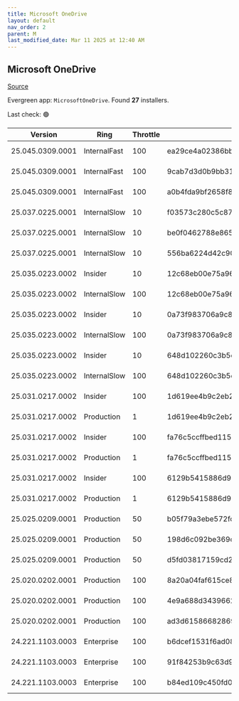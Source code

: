 ```yaml
---
title: Microsoft OneDrive
layout: default
nav_order: 2
parent: M
last_modified_date: Mar 11 2025 at 12:40 AM
---
```


## Microsoft OneDrive

[Source](https://onedrive.live.com/)

Evergreen app: `MicrosoftOneDrive`. Found **27** installers.

Last check: 🟢

| Version          | Ring         | Throttle | Sha256                                                           | Architecture | Type | URI                                                                                                                                                                  |
| ---------------- | ------------ | -------- | ---------------------------------------------------------------- | ------------ | ---- | -------------------------------------------------------------------------------------------------------------------------------------------------------------------- |
| 25.045.0309.0001 | InternalFast | 100      | ea29ce4a02386bb4514b6a37199566aec40a03dc73071b058caa480d68e07c36 | ARM64        | exe  | [https://oneclient.sfx.ms/Win/Installers/25.045.0309.0001/arm64/OneDriveSetup.exe](https://oneclient.sfx.ms/Win/Installers/25.045.0309.0001/arm64/OneDriveSetup.exe) |
| 25.045.0309.0001 | InternalFast | 100      | 9cab7d3d0b9bb316da49acd80abe6c145924fe4e7de7f5a76c6208b36e7c5a6e | x64          | exe  | [https://oneclient.sfx.ms/Win/Installers/25.045.0309.0001/amd64/OneDriveSetup.exe](https://oneclient.sfx.ms/Win/Installers/25.045.0309.0001/amd64/OneDriveSetup.exe) |
| 25.045.0309.0001 | InternalFast | 100      | a0b4fda9bf2658f86ca7f255a9ef83e13946dd816c5569df1fd8dc24b40851e6 | x86          | exe  | [https://oneclient.sfx.ms/Win/Installers/25.045.0309.0001/OneDriveSetup.exe](https://oneclient.sfx.ms/Win/Installers/25.045.0309.0001/OneDriveSetup.exe)             |
| 25.037.0225.0001 | InternalSlow | 10       | f03573c280c5c87bccb170cd262d756bf77b5082c630d570c2605bdcfd27a390 | ARM64        | exe  | [https://oneclient.sfx.ms/Win/Installers/25.037.0225.0001/arm64/OneDriveSetup.exe](https://oneclient.sfx.ms/Win/Installers/25.037.0225.0001/arm64/OneDriveSetup.exe) |
| 25.037.0225.0001 | InternalSlow | 10       | be0f0462788e865a3831a850fbadc6a6fda745f173b60883450bc2e968b0ebdf | x64          | exe  | [https://oneclient.sfx.ms/Win/Installers/25.037.0225.0001/amd64/OneDriveSetup.exe](https://oneclient.sfx.ms/Win/Installers/25.037.0225.0001/amd64/OneDriveSetup.exe) |
| 25.037.0225.0001 | InternalSlow | 10       | 556ba6224d42c908ac54009ccb0e0402fd03f3450e1fb1a218603311479c7145 | x86          | exe  | [https://oneclient.sfx.ms/Win/Installers/25.037.0225.0001/OneDriveSetup.exe](https://oneclient.sfx.ms/Win/Installers/25.037.0225.0001/OneDriveSetup.exe)             |
| 25.035.0223.0002 | Insider      | 10       | 12c68eb00e75a96821156613e511b440f005b766c55becf2bd185f8754977c56 | ARM64        | exe  | [https://oneclient.sfx.ms/Win/Installers/25.035.0223.0002/arm64/OneDriveSetup.exe](https://oneclient.sfx.ms/Win/Installers/25.035.0223.0002/arm64/OneDriveSetup.exe) |
| 25.035.0223.0002 | InternalSlow | 100      | 12c68eb00e75a96821156613e511b440f005b766c55becf2bd185f8754977c56 | ARM64        | exe  | [https://oneclient.sfx.ms/Win/Installers/25.035.0223.0002/arm64/OneDriveSetup.exe](https://oneclient.sfx.ms/Win/Installers/25.035.0223.0002/arm64/OneDriveSetup.exe) |
| 25.035.0223.0002 | Insider      | 10       | 0a73f983706a9c875dc704cabb343d2e8a67fd93c6ec766bb11d8c1d4bee33d1 | x64          | exe  | [https://oneclient.sfx.ms/Win/Installers/25.035.0223.0002/amd64/OneDriveSetup.exe](https://oneclient.sfx.ms/Win/Installers/25.035.0223.0002/amd64/OneDriveSetup.exe) |
| 25.035.0223.0002 | InternalSlow | 100      | 0a73f983706a9c875dc704cabb343d2e8a67fd93c6ec766bb11d8c1d4bee33d1 | x64          | exe  | [https://oneclient.sfx.ms/Win/Installers/25.035.0223.0002/amd64/OneDriveSetup.exe](https://oneclient.sfx.ms/Win/Installers/25.035.0223.0002/amd64/OneDriveSetup.exe) |
| 25.035.0223.0002 | Insider      | 10       | 648d102260c3b5ced215636025ba2f0f16bba461ac6d3b8e66d2b9e206af2958 | x86          | exe  | [https://oneclient.sfx.ms/Win/Installers/25.035.0223.0002/OneDriveSetup.exe](https://oneclient.sfx.ms/Win/Installers/25.035.0223.0002/OneDriveSetup.exe)             |
| 25.035.0223.0002 | InternalSlow | 100      | 648d102260c3b5ced215636025ba2f0f16bba461ac6d3b8e66d2b9e206af2958 | x86          | exe  | [https://oneclient.sfx.ms/Win/Installers/25.035.0223.0002/OneDriveSetup.exe](https://oneclient.sfx.ms/Win/Installers/25.035.0223.0002/OneDriveSetup.exe)             |
| 25.031.0217.0002 | Insider      | 100      | 1d619ee4b9c2eb22cc11dbec7817633cc5be7a2e2dd11f57ef565a8383eab137 | ARM64        | exe  | [https://oneclient.sfx.ms/Win/Installers/25.031.0217.0002/arm64/OneDriveSetup.exe](https://oneclient.sfx.ms/Win/Installers/25.031.0217.0002/arm64/OneDriveSetup.exe) |
| 25.031.0217.0002 | Production   | 1        | 1d619ee4b9c2eb22cc11dbec7817633cc5be7a2e2dd11f57ef565a8383eab137 | ARM64        | exe  | [https://oneclient.sfx.ms/Win/Installers/25.031.0217.0002/arm64/OneDriveSetup.exe](https://oneclient.sfx.ms/Win/Installers/25.031.0217.0002/arm64/OneDriveSetup.exe) |
| 25.031.0217.0002 | Insider      | 100      | fa76c5ccffbed11594a2726f66346df237ae78cc7821ea69ada57afff3df6c9b | x64          | exe  | [https://oneclient.sfx.ms/Win/Installers/25.031.0217.0002/amd64/OneDriveSetup.exe](https://oneclient.sfx.ms/Win/Installers/25.031.0217.0002/amd64/OneDriveSetup.exe) |
| 25.031.0217.0002 | Production   | 1        | fa76c5ccffbed11594a2726f66346df237ae78cc7821ea69ada57afff3df6c9b | x64          | exe  | [https://oneclient.sfx.ms/Win/Installers/25.031.0217.0002/amd64/OneDriveSetup.exe](https://oneclient.sfx.ms/Win/Installers/25.031.0217.0002/amd64/OneDriveSetup.exe) |
| 25.031.0217.0002 | Insider      | 100      | 6129b5415886d9097d69fd54b48e3a69108b077b02eeb96234fc0556d5ca4a3a | x86          | exe  | [https://oneclient.sfx.ms/Win/Installers/25.031.0217.0002/OneDriveSetup.exe](https://oneclient.sfx.ms/Win/Installers/25.031.0217.0002/OneDriveSetup.exe)             |
| 25.031.0217.0002 | Production   | 1        | 6129b5415886d9097d69fd54b48e3a69108b077b02eeb96234fc0556d5ca4a3a | x86          | exe  | [https://oneclient.sfx.ms/Win/Installers/25.031.0217.0002/OneDriveSetup.exe](https://oneclient.sfx.ms/Win/Installers/25.031.0217.0002/OneDriveSetup.exe)             |
| 25.025.0209.0001 | Production   | 50       | b05f79a3ebe572fc0587554909c4ec01beb5c383e451c78282a030c1e78226ae | ARM64        | exe  | [https://oneclient.sfx.ms/Win/Installers/25.025.0209.0001/arm64/OneDriveSetup.exe](https://oneclient.sfx.ms/Win/Installers/25.025.0209.0001/arm64/OneDriveSetup.exe) |
| 25.025.0209.0001 | Production   | 50       | 198d6c092be369c9e2694b76f2cf3120baeb073f2a18a43de75bd850ff5b5f84 | x64          | exe  | [https://oneclient.sfx.ms/Win/Installers/25.025.0209.0001/amd64/OneDriveSetup.exe](https://oneclient.sfx.ms/Win/Installers/25.025.0209.0001/amd64/OneDriveSetup.exe) |
| 25.025.0209.0001 | Production   | 50       | d5fd03817159cd27eeb813b7eea0658a37e82460ef99b2854f3402a638d404f5 | x86          | exe  | [https://oneclient.sfx.ms/Win/Installers/25.025.0209.0001/OneDriveSetup.exe](https://oneclient.sfx.ms/Win/Installers/25.025.0209.0001/OneDriveSetup.exe)             |
| 25.020.0202.0001 | Production   | 100      | 8a20a04faf615ce8c1f3a9055eba010eeadd267793f80f2e8a09438c1d5764ff | ARM64        | exe  | [https://oneclient.sfx.ms/Win/Installers/25.020.0202.0001/arm64/OneDriveSetup.exe](https://oneclient.sfx.ms/Win/Installers/25.020.0202.0001/arm64/OneDriveSetup.exe) |
| 25.020.0202.0001 | Production   | 100      | 4e9a688d34396622951053ef5965e3c02f6224d19ba6c1b76b529b155923961e | x64          | exe  | [https://oneclient.sfx.ms/Win/Installers/25.020.0202.0001/amd64/OneDriveSetup.exe](https://oneclient.sfx.ms/Win/Installers/25.020.0202.0001/amd64/OneDriveSetup.exe) |
| 25.020.0202.0001 | Production   | 100      | ad3d61586682869d5470bcc04f65f075bdcaf716ff3806dad3ff7c6f7d5db7f4 | x86          | exe  | [https://oneclient.sfx.ms/Win/Installers/25.020.0202.0001/OneDriveSetup.exe](https://oneclient.sfx.ms/Win/Installers/25.020.0202.0001/OneDriveSetup.exe)             |
| 24.221.1103.0003 | Enterprise   | 100      | b6dcef1531f6ad089deb9e0b9b376a74e4b1ca334d97e2a14939d97a1bd4ed0b | ARM64        | exe  | [https://oneclient.sfx.ms/Win/Installers/24.221.1103.0003/arm64/OneDriveSetup.exe](https://oneclient.sfx.ms/Win/Installers/24.221.1103.0003/arm64/OneDriveSetup.exe) |
| 24.221.1103.0003 | Enterprise   | 100      | 91f84253b9c63d996133f29326b16cf25eeeedeb87d84c9aa8d683e644944fb6 | x64          | exe  | [https://oneclient.sfx.ms/Win/Installers/24.221.1103.0003/amd64/OneDriveSetup.exe](https://oneclient.sfx.ms/Win/Installers/24.221.1103.0003/amd64/OneDriveSetup.exe) |
| 24.221.1103.0003 | Enterprise   | 100      | b84ed109c450fd07d2c378c042a8b373c876645629502237aac0d270747de8f5 | x86          | exe  | [https://oneclient.sfx.ms/Win/Installers/24.221.1103.0003/OneDriveSetup.exe](https://oneclient.sfx.ms/Win/Installers/24.221.1103.0003/OneDriveSetup.exe)             |
